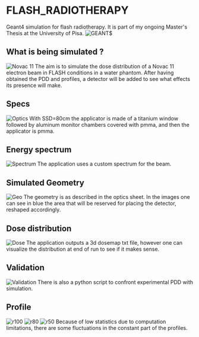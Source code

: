 # FLASH_RADIOTHERAPY
Geant4 simulation for flash radiotherapy. It is part of my ongoing Master's Thesis at the University of Pisa.
![GEANT$](/imagesforredame/simulation_eith_dosemap_zoom_nice.PNG)
## What is being simulated ?
![Novac 11](/imagesforredame/novac11.jpg)
The aim is to simulate the dose distribution of a Novac 11 electron beam in FLASH conditions in a water phantom.
After having obtained the PDD and profiles, a detector will be added to see what effects its presence will make.

## Specs
![Optics](/imagesforredame/ottica.PNG)
With SSD=80cm the applicator is made of a titanium window followed by aluminum monitor chambers covered with pmma, and then the applicator is pmma.

## Energy spectrum
![Spectrum](/imagesforredame/spettronovac.PNG)
The application uses a custom spectrum for the beam.
## Simulated Geometry
![Geo](/imagesforredame/geant4simulgoodnoev.PNG)
The geometry is as described in the optics sheet. In the images one can see in blue the area that will be reserved for placing the detector, reshaped accordingly.

## Dose distribution
![Dose](/imagesforredame/simulation_eith_dosemap_zoom_front.PNG)
The application outputs a 3d dosemap txt file, however one can visualize the distribution at end of run to see if it makes sense.

## Validation
![Validation](/FLASH/VALIDATION/pdddata.png)
There is also a python script to confront experimental PDD with simulation.
## Profile 
![r100](/FLASH/VALIDATION/r100.png)
![r80](/FLASH/VALIDATION/r80.png)
![r50](/FLASH/VALIDATION/r50.png)
Because of low statistics due to computation limitations, there are some fluctuations in the constant part of the profiles.
